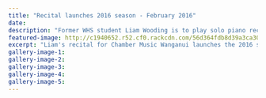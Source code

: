 ```yaml
---
title: "Recital launches 2016 season - February 2016"
date: 
description: "Former WHS student Liam Wooding is to play solo piano recital in Whanganui on Sundary 28 February at 3pm in the Prince Edward Auditorium, Wanganui Midweek article on 25/2/16..."
featured-image: http://c1940652.r52.cf0.rackcdn.com/56d364fdb8d39a3ca3000777/Liam-Wooding-recital-in-WU-25.2.16.jpg
excerpt: "Liam's recital for Chamber Music Wanganui launches the 2016 season as a prelude to the Celebrity Subscription Series and will be on Sunday, February 28 at 3pm in the Prince Edward Auditorium, Wanganui Collegiate School."
gallery-image-1: 
gallery-image-2: 
gallery-image-3: 
gallery-image-4: 
gallery-image-5: 
---
```

